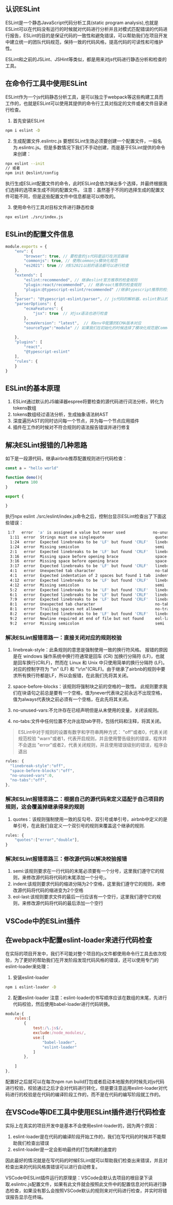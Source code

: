 ## 认识ESLint
ESLint是一个静态JavaScript代码分析工具(static program analysis),也就是ESLint可以在代码没有运行的时候就对代码进行分析并且对模式匹配错误的代码进行报告，ESLint的目的是保证代码的一致性和避免错误，可以帮助我们在项目开发中建立统一的团队代码规范，保持一致的代码风格，提高代码的可读性和可维护性。

ESLint和之前的JSLint、JSHint等类似，都是用来对js代码进行静态分析和检查的工具。

## 在命令行工具中使用ESLint
ESLint作为一个js代码静态分析工具，是可以独立于webpack等这些构建工具而工作的，也就是ESLint可以使用其提供的命令行工具对指定的文件或者文件目录进行检查。

1. 首先安装ESLint
```bash
npm i eslint -D
```

2. 生成配置文件.eslintrc.js
要想ESLint生效必须要创建一个配置文件，一般名为.eslintrc.js。但是多数情况下我们不手动创建，而是基于ESLint提供的命令来创建：
```bash
npx eslint --init
// 或者
npm init @eslint/config
```

执行生成ESLint配置文件的命令，此时ESLint会依次弹出多个选择，并最终根据我们选择的选项来生成不同的配置文件。
注意：虽然基于不同的选择生成的配置文件可能不同，但是这些配置文件中信息都是可以修改的。

3. 使用命令行工具对目标文件进行静态检查
```bash
npx eslint ./src/index.js
```

## ESLint的配置文件信息
```js
module.exports = {
    "env": {
        "browser": true, // 要检查的js代码是运行在浏览器端
        "commonjs": true, // 使用commonjs模块化规范
        "es2021": true // 对ES2021以前的语法都可以进行检查
    },
    "extends": [
        "eslint:recommended", // 继承eslint官方推荐的检查规则
        "plugin:react/recommended", // 继承react推荐的检查规则
        "plugin:@typescript-eslint/recommended" //继承typescript推荐的检查规则
    ],
    "parser": "@typescript-eslint/parser", // js代码的解析器，eslint默认的代码解析器是espree；由于项目中存在ts代码所以编译指定为专门解析ts代码的解析器
    "parserOptions": {
        "ecmaFeatures": {
            "jsx": true  // 对jsx语法也进行检查
        },
        "ecmaVersion": "latest",  // 和env中配置的ECMA版本对应
		"sourceType":"module" // 如果我们在初始化的时候选择了模块化规范是Commonjs 如果要想同时支持ESmodule，那么必须在解析配置这里写上这一句，否则会报错
		
    },
    "plugins": [
        "react",  
        "@typescript-eslint"
    ],
    "rules": {
    }
}

```
## ESLint的基本原理
1. ESLint通过默认的JS编译器espree将要检查的源代码进行词法分析，转化为tokens数组
2. tokens数组经过语法分析，生成抽象语法树AST
3. 深度遍历AST的同时访问每一个节点，并为每一个节点应用插件
4. 插件在工作的时候对不符合规则的语法报告错误并进行修复

## 解决ESLint报错的几种思路
如下是一段源代码，继承airbnb推荐配置规则进行代码检查：
```js
const a = "hello world"

function demo(){
	return 100
}

export {
	
}
```

执行npx eslint ./src/eslint/index.js命令之后，控制台显示ESLint检查出了下面这些错误：
```bash
 1:7   error  'a' is assigned a value but never used            no-unused-vars
  1:11  error  Strings must use singlequote                      quotes
  1:24  error  Expected linebreaks to be 'LF' but found 'CRLF'   linebreak-style
  1:24  error  Missing semicolon                                 semi
  2:1   error  Expected linebreaks to be 'LF' but found 'CRLF'   linebreak-style
  3:16  error  Missing space before opening brace                space-before-blocks
  3:16  error  Missing space before opening brace                space-before-blocks
  3:17  error  Expected linebreaks to be 'LF' but found 'CRLF'   linebreak-style
  4:1   error  Unexpected tab character                          no-tabs
  4:1   error  Expected indentation of 2 spaces but found 1 tab  indent
  4:12  error  Expected linebreaks to be 'LF' but found 'CRLF'   linebreak-style
  4:12  error  Missing semicolon                                 semi
  5:2   error  Expected linebreaks to be 'LF' but found 'CRLF'   linebreak-style
  6:1   error  Expected linebreaks to be 'LF' but found 'CRLF'   linebreak-style
  7:9   error  Expected linebreaks to be 'LF' but found 'CRLF'   linebreak-style
  8:1   error  Unexpected tab character                          no-tabs
  8:1   error  Trailing spaces not allowed                       no-trailing-spaces
  8:2   error  Expected linebreaks to be 'LF' but found 'CRLF'   linebreak-style
  9:2   error  Newline required at end of file but not found     eol-last
  9:2   error  Missing semicolon                                 semi
```

### 解决ESLint报错思路一：直接关闭对应的规则校验
1. linebreak-style：此条规则的意思是强制使用一致的换行符风格。
报错的原因是在 windows 操作系统中换行符通常是回车 (CR) 加换行分隔符 (LF)，也就是回车换行(CRLF)，然而在 Linux 和 Unix 中只使用简单的换行分隔符 (LF)。对应的控制字符为 "\n" (LF) 和 "\r\n"(CRLF)。由于继承了airbnb的规则中要求所有换行符都是LF，所以会报错，在此我们先将其关闭。

2. space-before-blocks：该规则将强制块之前的空格的一致性。
此规则要求我们在块语句之前总是要有一个空格，值为never代表块之前永远不出现空格，值为always代表快之前必须有一个空格，在此先将其关闭。

3. no-unused-vars:不允许存在已经声明但是从未使用的变量，关闭该规则。
4. no-tabs:文件中任何位置不允许出现tab字符，包括代码和注释，将其关闭。

> ESLint中对于规则的设置有数字和字符串两种方式：
"off"或者0，代表关闭规范校验
"warn"或者1，代表开启规则，并且使用警告级别的错误，程序并不会退出
"error"或者2，代表关闭规则，并且使用错误级别的错误，程序会退出

```js
rules: {
  "linebreak-style":"off",
  "space-before-blocks":"off",
  "no-unused-vars":0,
  "no-tabs":"off",
},
```

### 解决ESLint报错思路二：根据自己的源代码来定义适配于自己项目的规则，这会覆盖掉继承得来的规则
1. quotes：该规则强制使用一致的反勾号、双引号或单引号，airbnb中定义的是单引号，在此我们自定义一个双引号的规则来覆盖这个继承的规则.
```js
rules: {
	"quotes":["error","double"],
}
```


### 解决ESLint报错思路三：修改源代码以解决校验报错
1. semi:该规则要求在一行代码的末尾必须要有一个分号，这里我们遵守它的规则，来修改源代码将代码的末尾添加一个分号;。
2. indent:该规则要求代码的缩进分隔为2个空格，这里我们遵守它的规则，来修改源代码将代码的缩进变为2个空格
3. eol-last:该规则要求文件的最后一行应该有一个空行，这里我们遵守它的规则，来修改源代码将代码的最后添加一个空行


## VSCode中的ESLint插件
## 在webpack中配置eslint-loader来进行代码检查
在实际的项目开发中，我们不可能对整个项目的js文件都使用命令行工具去依次校验，为了更好的帮助我们在开发阶段发现代码风格的错误，还可以使用专门的eslint-loader来处理：

1. 安装eslint-loader
```bash
npm i eslint-loader -D
```
2. 配置eslint-loader
注意：eslint-loader的书写顺序应该在数组的末尾，先进行代码校验，然后使用babel-loader进行代码转换。
```js
module:{
	rules:[
		{
			test:/\.js$/,
			exclude:/node_modules/,
			use:[
				"babel-loader",
				"eslint-loader"
			]
		},
		
	]
},
```

配置好之后就可以在每次npm run build打包或者启动本地服务的时候先对js代码进行校验，校验通过之后才会对代码进行转化，但是要注意运用eslint-loader对代码进行的校验是在代码的编译阶段工作的，而不是在代码的编写阶段就工作的。

## 在VSCode等IDE工具中使用ESLint插件进行代码检查
实际上在真实的项目开发中是基本不会使用eslint-loader的，因为两个原因：
1. eslint-loader是在代码的编译阶段开始工作的，我们在写代码的时候并不能帮助我们检查出错误
2. eslint-loader是一定会影响最终的打包构建的速度的

因此最好的情况就是在写代码的时候ESLint就可以帮助我们检查出来错误，并且对检查出来的代码风格类错误可以进行自动修复。

VSCode中ESLint插件运行的原理是：VSCode会默认去项目的根目录下读取.eslintrc.js配置文件，如果有此文件就会按照此文件中的配置信息对代码进行静态检查，如果没有那么会按照VSCode默认的规则来对代码进行检查，并实时将错误报告显示在终端。





